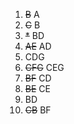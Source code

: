 1. ~~B~~ A
2. ~~C~~ B 
3. ~~*~~ BD
4. ~~AE~~ AD
5. CDG
6. ~~CFG~~ CEG
7. ~~BF~~ CD 
8. ~~BE~~ CE
9. BD
10. ~~CB~~ BF
